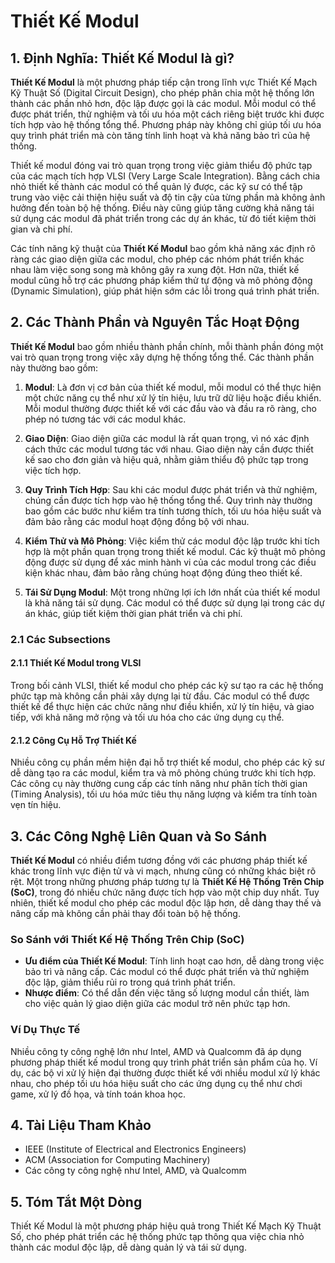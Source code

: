 # Thiết Kế Modul

## 1. Định Nghĩa: Thiết Kế Modul là gì?
**Thiết Kế Modul** là một phương pháp tiếp cận trong lĩnh vực Thiết Kế Mạch Kỹ Thuật Số (Digital Circuit Design), cho phép phân chia một hệ thống lớn thành các phần nhỏ hơn, độc lập được gọi là các modul. Mỗi modul có thể được phát triển, thử nghiệm và tối ưu hóa một cách riêng biệt trước khi được tích hợp vào hệ thống tổng thể. Phương pháp này không chỉ giúp tối ưu hóa quy trình phát triển mà còn tăng tính linh hoạt và khả năng bảo trì của hệ thống.

Thiết kế modul đóng vai trò quan trọng trong việc giảm thiểu độ phức tạp của các mạch tích hợp VLSI (Very Large Scale Integration). Bằng cách chia nhỏ thiết kế thành các modul có thể quản lý được, các kỹ sư có thể tập trung vào việc cải thiện hiệu suất và độ tin cậy của từng phần mà không ảnh hưởng đến toàn bộ hệ thống. Điều này cũng giúp tăng cường khả năng tái sử dụng các modul đã phát triển trong các dự án khác, từ đó tiết kiệm thời gian và chi phí.

Các tính năng kỹ thuật của **Thiết Kế Modul** bao gồm khả năng xác định rõ ràng các giao diện giữa các modul, cho phép các nhóm phát triển khác nhau làm việc song song mà không gây ra xung đột. Hơn nữa, thiết kế modul cũng hỗ trợ các phương pháp kiểm thử tự động và mô phỏng động (Dynamic Simulation), giúp phát hiện sớm các lỗi trong quá trình phát triển.

## 2. Các Thành Phần và Nguyên Tắc Hoạt Động
**Thiết Kế Modul** bao gồm nhiều thành phần chính, mỗi thành phần đóng một vai trò quan trọng trong việc xây dựng hệ thống tổng thể. Các thành phần này thường bao gồm:

1. **Modul**: Là đơn vị cơ bản của thiết kế modul, mỗi modul có thể thực hiện một chức năng cụ thể như xử lý tín hiệu, lưu trữ dữ liệu hoặc điều khiển. Mỗi modul thường được thiết kế với các đầu vào và đầu ra rõ ràng, cho phép nó tương tác với các modul khác.

2. **Giao Diện**: Giao diện giữa các modul là rất quan trọng, vì nó xác định cách thức các modul tương tác với nhau. Giao diện này cần được thiết kế sao cho đơn giản và hiệu quả, nhằm giảm thiểu độ phức tạp trong việc tích hợp.

3. **Quy Trình Tích Hợp**: Sau khi các modul được phát triển và thử nghiệm, chúng cần được tích hợp vào hệ thống tổng thể. Quy trình này thường bao gồm các bước như kiểm tra tính tương thích, tối ưu hóa hiệu suất và đảm bảo rằng các modul hoạt động đồng bộ với nhau.

4. **Kiểm Thử và Mô Phỏng**: Việc kiểm thử các modul độc lập trước khi tích hợp là một phần quan trọng trong thiết kế modul. Các kỹ thuật mô phỏng động được sử dụng để xác minh hành vi của các modul trong các điều kiện khác nhau, đảm bảo rằng chúng hoạt động đúng theo thiết kế.

5. **Tái Sử Dụng Modul**: Một trong những lợi ích lớn nhất của thiết kế modul là khả năng tái sử dụng. Các modul có thể được sử dụng lại trong các dự án khác, giúp tiết kiệm thời gian phát triển và chi phí.

### 2.1 Các Subsections
#### 2.1.1 Thiết Kế Modul trong VLSI
Trong bối cảnh VLSI, thiết kế modul cho phép các kỹ sư tạo ra các hệ thống phức tạp mà không cần phải xây dựng lại từ đầu. Các modul có thể được thiết kế để thực hiện các chức năng như điều khiển, xử lý tín hiệu, và giao tiếp, với khả năng mở rộng và tối ưu hóa cho các ứng dụng cụ thể.

#### 2.1.2 Công Cụ Hỗ Trợ Thiết Kế
Nhiều công cụ phần mềm hiện đại hỗ trợ thiết kế modul, cho phép các kỹ sư dễ dàng tạo ra các modul, kiểm tra và mô phỏng chúng trước khi tích hợp. Các công cụ này thường cung cấp các tính năng như phân tích thời gian (Timing Analysis), tối ưu hóa mức tiêu thụ năng lượng và kiểm tra tính toàn vẹn tín hiệu.

## 3. Các Công Nghệ Liên Quan và So Sánh
**Thiết Kế Modul** có nhiều điểm tương đồng với các phương pháp thiết kế khác trong lĩnh vực điện tử và vi mạch, nhưng cũng có những khác biệt rõ rệt. Một trong những phương pháp tương tự là **Thiết Kế Hệ Thống Trên Chip (SoC)**, trong đó nhiều chức năng được tích hợp vào một chip duy nhất. Tuy nhiên, thiết kế modul cho phép các modul độc lập hơn, dễ dàng thay thế và nâng cấp mà không cần phải thay đổi toàn bộ hệ thống.

### So Sánh với Thiết Kế Hệ Thống Trên Chip (SoC)
- **Ưu điểm của Thiết Kế Modul**: Tính linh hoạt cao hơn, dễ dàng trong việc bảo trì và nâng cấp. Các modul có thể được phát triển và thử nghiệm độc lập, giảm thiểu rủi ro trong quá trình phát triển.
- **Nhược điểm**: Có thể dẫn đến việc tăng số lượng modul cần thiết, làm cho việc quản lý giao diện giữa các modul trở nên phức tạp hơn.

### Ví Dụ Thực Tế
Nhiều công ty công nghệ lớn như Intel, AMD và Qualcomm đã áp dụng phương pháp thiết kế modul trong quy trình phát triển sản phẩm của họ. Ví dụ, các bộ vi xử lý hiện đại thường được thiết kế với nhiều modul xử lý khác nhau, cho phép tối ưu hóa hiệu suất cho các ứng dụng cụ thể như chơi game, xử lý đồ họa, và tính toán khoa học.

## 4. Tài Liệu Tham Khảo
- IEEE (Institute of Electrical and Electronics Engineers)
- ACM (Association for Computing Machinery)
- Các công ty công nghệ như Intel, AMD, và Qualcomm

## 5. Tóm Tắt Một Dòng
Thiết Kế Modul là một phương pháp hiệu quả trong Thiết Kế Mạch Kỹ Thuật Số, cho phép phát triển các hệ thống phức tạp thông qua việc chia nhỏ thành các modul độc lập, dễ dàng quản lý và tái sử dụng.